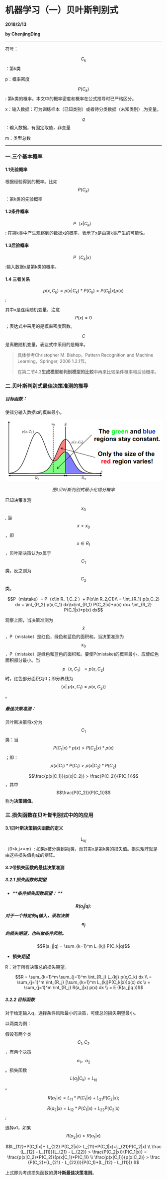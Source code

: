 # 机器学习（一）贝叶斯判别式

**2018/2/13**

**by ChenjingDing**

---

符号：

$$C_k$$：第k类

p：概率密度

$$P(C_k)$$: 第k类的概率。本文中的概率密度和概率在公式推导时已严格区分。

x：输入数据：可为训练样本（已知类别）或者待分类数据（未知类别）,为变量。

$$q$$：输入数据，有固定取值，非变量

m：类型总数

---

### 一.三个基本概率

#### 1.1先验概率

根据经验得到的概率。比如$$P(C_k)$$：第k类的先验概率

#### 1.2条件概率

$$P（x|C_k）$$: 在第k类中产生观察到的数据x的概率，表示了x是由第k类产生的可能性。

#### 1.3后验概率

$$P（C_k|x）$$:输入数据x是第k类的概率。

#### 1.4 三者关系

$$p(x,C_k) = p(x|C_k)*P(C_k) = P(C_k|x)p(x)$$;

其中x是连续随机变量，注意$$P(x) = 0$$；表达式中采用的是概率密度函数。

$$C$$是离散随机变量，表达式中采用的是概率。

> 具体参考Christopher M. Bishop，Pattern Recognition and Machine Learning，Springer, 2006 1.2.1节。
>
> 在第二节4.3**生成模型和判别模型的比较**中再来比较条件概率和后验概率。

### 二.贝叶斯判别式最佳决策准测的推导

##### 目标函数：

使错分输入数据x的概率最小。

![](/assets/1.2.2.1贝叶斯判别式最小化错分概率.png)

$$图1 贝叶斯判别式最小化错分概率 $$

已知决策准测$$x_0$$, 当$$x < x_0$$，即$$x \in R_1$$，贝叶斯决策认为x属于$$C_1$$类，反之则为$$C_2$$类。

$$P（mistake）= P（x\in R_            1,C_2 ）+ P(x\in R_2,C1)\\ = \int_{R_1} p(x,C_2) dx + \int_{R_2} p(x,C_1) dx\\=\int_{R_1} P(C_2|x)*p(x) dx+ \int_{R_2} P(C_1|x)*p(x) dx$$

观察上图，当决策准测为$$\widehat{x}$$，P（mistake）是红色，绿色和蓝色的面积和。当决策准测为$$x_0$$，P（mistake）是绿色和蓝色的面积和。要使P\(mistake\)的概率最小，应使红色面积部分最小。当$$p（x,C_1）= p(x,C_2)$$时，红色部分面积为0；即分界线为$$\{ x|\ p(x,C_1)=p(x,C_2) \}$$。

##### 最佳决策准测：

贝叶斯决策将x分为$$C_1$$类：当$$P(C_1|x)*p(x) >P(C_2|x)*p(x)$$；即：$$p(x|C_1)*P(C_1) >p(x|C_2)*P(C_2)$$

$$\frac{p(x|C_1)}{p(x|C_2)} > \frac{P(C_2)}{P(C_1)}$$，其中$$\frac{P(C_2)}{P(C_1)}$$称为**决策阈值**。

### 三.损失函数在贝叶斯判别式中的的应用

#### 3.1贝叶斯决策损失函数的定义

$$L_{kj}$$（0&lt;k,j&lt;=m）: 如果x被分类到第j类，而其实x是第k类的损失值。损失矩阵就是由这些损失值构成的矩阵。

#### 3.2带损失函数的最佳决策准测

##### 3.2.1  损失函数的期望

* ##### **条件损失函数期望： **

##### $$R(a_j|q):$$对于一个特定的q输入，采取决策$$a_j$$的损失期望，也叫做条件风险。

$$R(a_j|q) = \sum_{k=1}^m L_{kj} P(C_k|q)$$

* **损失期望**

R：对于所有决策总的损失期望。

$$R = \sum_{k=1}^m \sum_{j=1}^m \int_{R_j} L_{kj} p(x,C_k) dx \\ = \sum_{j=1}^m \int_{R_j} [\sum_{k=1}^m L_{kj}P(C_k|x)]p(x) dx \\ = \sum_{j=1}^m \int_{R_j} R(a_j|x) p(x) dx \\ = E (R(a_j|q ))$$

##### 3.2.2  目标函数

对于给定输入q，选择条件风险最小的决策，可使总的损失期望最小。

以两类为例：

假设有两个类$$C_1,C_2$$，有两个决策$$a_1，a_2$$。损失函数$$L(a_j|C_k) = L_{kj}$$。

$$R(a_1|x) = L_{11}*P(C_1|x)+L_{21}P(C_2|x);$$

$$R(a_2|x)=L_{12}*P(C_1|x)+ L_{22} P(C_2|x)$$;

选择a1，如果$$R(a_2|x) > R(a_1|x) $$

$$L_{12}*P(C_1|x)+ L_{22} P(C_2|x)> L_{11}*P(C_1|x)+L_{21}P(C_2|x) \\ \frac {L_{12} - L_{11}}{L_{21} - L_{22}} > \frac{P(C_2|x)}{P(C_1|x)} = \frac{p(x|C_2)*P(C_2)}{p(x|C_1)*P(C_1)} \\ \frac{p(x|C_1)}{p(x|C_2)} > \frac {P(C_2)*(L_{21} - L_{22})}{P(C_1)*(L_{12} - L_{11})} $$

上式即为考虑损失函数的**贝叶斯最佳决策准则**。

